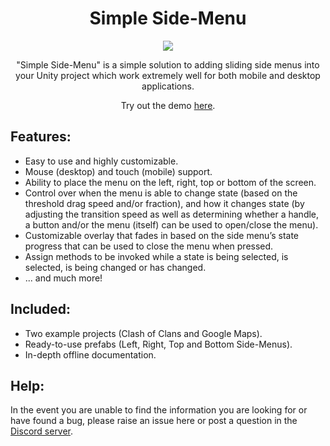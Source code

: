 <h1 align="middle">Simple Side-Menu</h1>
<p align="middle">
  <img src="https://user-images.githubusercontent.com/37551307/145454222-5939f323-57a4-4f1d-8852-742c537ccd15.jpg">
</p>
<p align="middle">"Simple Side-Menu" is a simple solution to adding sliding side menus into your Unity project which work extremely well for both mobile and desktop applications.</p>
<p align="middle">Try out the demo <a href="https://daniellochner.itch.io/unity3d-assets">here</a>.

## Features:
- Easy to use and highly customizable.
- Mouse (desktop) and touch (mobile) support.
- Ability to place the menu on the left, right, top or bottom of the screen.
- Control over when the menu is able to change state (based on the threshold drag speed and/or fraction), and how it changes state (by adjusting the transition speed as well as determining whether a handle, a button and/or the menu (itself) can be used to open/close the menu).
- Customizable overlay that fades in based on the side menu’s state progress that can be used to close the menu when pressed.
- Assign methods to be invoked while a state is being selected, is selected, is being changed or has changed.
- ... and much more!

## Included:
- Two example projects (Clash of Clans and Google Maps).
- Ready-to-use prefabs (Left, Right, Top and Bottom Side-Menus).
- In-depth offline documentation.

## Help:
In the event you are unable to find the information you are looking for or have found a bug, please raise an issue here or post a question in the [Discord server](https://discord.gg/sJysbdu).
